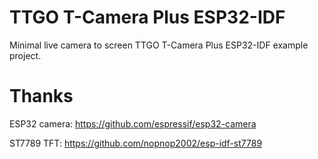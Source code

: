 # TTGO T-Camera Plus ESP32-IDF

Minimal live camera to screen TTGO T-Camera Plus ESP32-IDF example project.
 
# Thanks

ESP32 camera: https://github.com/espressif/esp32-camera

ST7789 TFT: https://github.com/nopnop2002/esp-idf-st7789

 
 
 
